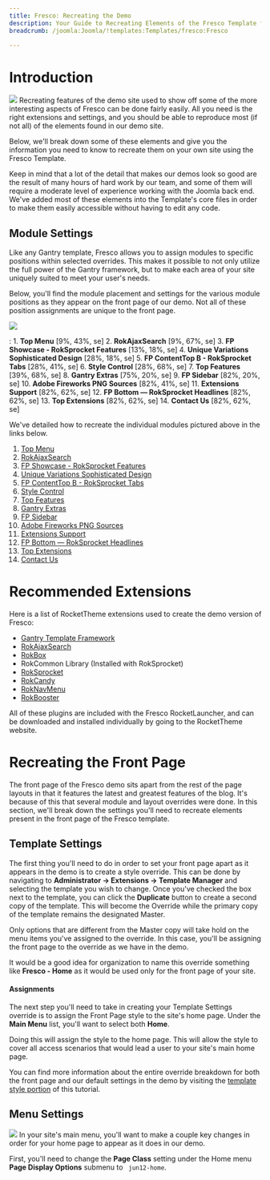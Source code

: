 ```yaml
---
title: Fresco: Recreating the Demo
description: Your Guide to Recreating Elements of the Fresco Template for Joomla
breadcrumb: /joomla:Joomla/!templates:Templates/fresco:Fresco

---
```


Introduction
=====
![][fresco2]
Recreating features of the demo site used to show off some of the more interesting aspects of Fresco can be done fairly easily. All you need is the right extensions and settings, and you should be able to reproduce most (if not all) of the elements found in our demo site. 

Below, we'll break down some of these elements and give you the information you need to know to recreate them on your own site using the Fresco Template.

Keep in mind that a lot of the detail that makes our demos look so good are the result of many hours of hard work by our team, and some of them will require a moderate level of experience working with the Joomla back end. We've added most of these elements into the Template's core files in order to make them easily accessible without having to edit any code.

Module Settings
-----
Like any Gantry template, Fresco allows you to assign modules to specific positions within selected overrides. This makes it possible to not only utilize the full power of the Gantry framework, but to make each area of your site uniquely suited to meet your user's needs.

Below, you'll find the module placement and settings for the various module positions as they appear on the front page of our demo. Not all of these position assignments are unique to the front page.

![][fresco]

:   1. **Top Menu**  [9%, 43%, se]
    2. **RokAjaxSearch**  [9%, 67%, se]
    3. **FP Showcase - RokSprocket Features**  [13%, 18%, se]
    4. **Unique Variations Sophisticated Design**  [28%, 18%, se]
    5. **FP ContentTop B - RokSprocket Tabs**  [28%, 41%, se]
    6. **Style Control**  [28%, 68%, se]
    7. **Top Features**  [39%, 68%, se]
    8. **Gantry Extras**  [75%, 20%, se]
    9. **FP Sidebar**  [82%, 20%, se]
    10. **Adobe Fireworks PNG Sources**  [82%, 41%, se]
    11. **Extensions Support**  [82%, 62%, se]
    12. **FP Bottom — RokSprocket Headlines**  [82%, 62%, se]
    13. **Top Extensions**  [82%, 62%, se]
    14. **Contact Us**  [82%, 62%, se]

We've detailed how to recreate the individual modules pictured above in the links below.

1. [Top Menu][module1]
2. [RokAjaxSearch][module2]
3. [FP Showcase - RokSprocket Features][module3]
4. [Unique Variations Sophisticated Design][module4]
5. [FP ContentTop B - RokSprocket Tabs][module5]
6. [Style Control][module6]
7. [Top Features][module7]
8. [Gantry Extras][module8]
9. [FP Sidebar][module9]
10. [Adobe Fireworks PNG Sources][module10]
11. [Extensions Support][module11]
12. [FP Bottom — RokSprocket Headlines][module11]
13. [Top Extensions][module11]
14. [Contact Us][module11]

Recommended Extensions
=====
Here is a list of RocketTheme extensions used to create the demo version of Fresco:

* [Gantry Template Framework][gantry]
* [RokAjaxSearch][rokajaxsearch]
* [RokBox][rokbox]
* RokCommon Library (Installed with RokSprocket)
* [RokSprocket][roksprocket]
* [RokCandy][rokcandy]
* [RokNavMenu][roknavmenu]
* [RokBooster][rokbooster]

All of these plugins are included with the Fresco RocketLauncher, and can be downloaded and installed individually by going to the RocketTheme website.

Recreating the Front Page
=====
The front page of the Fresco demo sits apart from the rest of the page layouts in that it features the latest and greatest features of the blog. It's because of this that several module and layout overrides were done. In this section, we'll break down the settings you'll need to recreate elements present in the front page of the Fresco template.

Template Settings
-----
The first thing you'll need to do in order to set your front page apart as it appears in the demo is to create a style override. This can be done by navigating to **Administrator -> Extensions -> Template Manager** and selecting the template you wish to change.  Once you've checked the box next to the template, you can click the **Duplicate** button to create a second copy of the template. This will become the Override while the primary copy of the template remains the designated Master.

Only options that are different from the Master copy will take hold on the menu items you've assigned to the override. In this case, you'll be assigning the front page to the override as we have in the demo.

It would be a good idea for organization to name this override something like **Fresco - Home** as it would be used only for the front page of your site.

#### Assignments
The next step you'll need to take in creating your Template Settings override is to assign the Front Page style to the site's home page. Under the **Main Menu** list, you'll want to select both **Home**.

Doing this will assign the style to the home page. This will allow the style to cover all access scenarios that would lead a user to your site's main home page.

You can find more information about the entire override breakdown for both the front page and our default settings in the demo by visiting the [template style portion][demooverride] of this tutorial.

Menu Settings
-----
![][mainmenu]
In your site's main menu, you'll want to make a couple key changes in order for your home page to appear as it does in our demo.

First, you'll need to change the **Page Class** setting under the Home menu **Page Display Options** submenu to ` jun12-home`.

[gantry]: http://gantry-framework.org/download
[rokajaxsearch]: http://www.rockettheme.com/extensions-joomla/rokajaxsearch
[rokbox]: http://www.rockettheme.com/extensions-joomla/rokbox
[roksprocket]: http://www.rockettheme.com/extensions-joomla/roksprocket
[fresco]: assets/fresco.jpeg
[fresco2]: assets/fresco2.jpeg
[demooverride]: demo_override.md
[roknavmenu]: http://www.rockettheme.com/extensions-joomla/roknavmenu
[rokbooster]: http://www.rockettheme.com/extensions-joomla/rokbooster
[rokcandy]: http://www.rockettheme.com/extensions-joomla/rokcandy
[module1]: demo_module_1.md
[module2]: demo_module_2.md
[module3]: demo_module_3.md
[module4]: demo_module_4.md
[module5]: demo_module_5.md
[module6]: demo_module_6.md
[module7]: demo_module_7.md
[module8]: demo_module_8.md
[module9]: demo_module_9.md
[module10]: demo_module_10.md
[module11]: demo_module_11.md
[mainmenu]: assets/menu_1.jpg
[icons]: http://fortawesome.github.io/Font-Awesome/icons/
[article]: assets/article.jpg